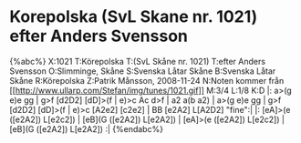 # Korepolska (SvL Skane nr. 1021) efter Anders Svensson

{%abc%}
X:1021
T:Körepolska
T:(SvL Skåne nr. 1021)
T:efter Anders Svensson
O:Slimminge, Skåne
S:Svenska Låtar Skåne
B:Svenska Låtar Skåne
R:Körepolska
Z:Patrik Månsson, 2008-11-24
N:Noten kommer från [[http://www.ullarp.com/Stefan/img/tunes/1021.gif]]
M:3/4
L:1/8
K:D
|: a>(g e)e gg | g>f [d2D2] [dD]>(f | e)>c Ac d>f | a2 a(b a2) | 
a>(g e)e gg | g>f [d2D2] [dD]>(f | e)>c [A2e2] [c2e2] | BB [e2A2] L[A2D2] "fine":|
|: [eA]>(e ([e2A2]) L[e2c2]) | [eB](G ([e2A2]) L[e2A2]) | [eA]>(e ([e2A2]) L[e2c2]) | [eB](G ([e2A2]) L[e2A2]) :|
{%endabc%}
